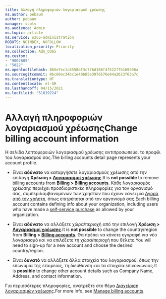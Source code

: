 ```yaml
---
title: Αλλαγή πληροφοριών λογαριασμού χρέωσης
ms.author: pebaum
author: pebaum
manager: scotv
ms.audience: Admin
ms.topic: article
ms.service: o365-administration
ROBOTS: NOINDEX, NOFOLLOW
localization_priority: Priority
ms.collection: Adm_O365
ms.custom:
- "9002605"
- "5022"
ms.openlocfilehash: 8b5e7ec1c8558ef3c776d186f4f522f7b169306a
ms.sourcegitcommit: 8bc60ec34bc1e40685e3976576e04a2623f63a7c
ms.translationtype: HT
ms.contentlocale: el-GR
ms.lasthandoff: 04/15/2021
ms.locfileid: "51819224"
---
```

# <a name="change-billing-account-information"></a><span data-ttu-id="8bf64-102">Αλλαγή πληροφοριών λογαριασμού χρέωσης</span><span class="sxs-lookup"><span data-stu-id="8bf64-102">Change billing account information</span></span>

<span data-ttu-id="8bf64-103">Η σελίδα λεπτομερειών λογαριασμού χρέωσης αντιπροσωπεύει το προφίλ του λογαριασμού σας.</span><span class="sxs-lookup"><span data-stu-id="8bf64-103">The billing accounts detail page represents your account profile.</span></span>

- <span data-ttu-id="8bf64-104">Είναι **αδύνατο** να καταργήσετε λογαριασμούς χρέωσης από την επιλογή **Χρέωση > [Λογαριασμοί χρέωσης](https://go.microsoft.com/fwlink/p/?linkid=2084771)**.</span><span class="sxs-lookup"><span data-stu-id="8bf64-104">It is **not possible** to remove billing accounts from **Billing > [Billing accounts](https://go.microsoft.com/fwlink/p/?linkid=2084771)**.</span></span> <span data-ttu-id="8bf64-105">Κάθε λογαριασμός χρέωσης περιέχει προσδιοριστικές πληροφορίες για τον οργανισμό σας, συμπεριλαμβανομένων των χρηστών που έχουν κάνει μια [Αγορά από τον χρήστη](https://docs.microsoft.com/microsoft-365/commerce/subscriptions/manage-self-service-purchases-admins), όπως επιτρέπεται από τον οργανισμό σας.</span><span class="sxs-lookup"><span data-stu-id="8bf64-105">Each billing account contains defining info about your organization, including users who have made a [self-service purchase](https://docs.microsoft.com/microsoft-365/commerce/subscriptions/manage-self-service-purchases-admins) as allowed by your organization.</span></span> 

- <span data-ttu-id="8bf64-106">Είναι **αδύνατο** να αλλάξετε χώρα/περιοχή από την επιλογή **Χρέωση > [Λογαριασμοί χρέωσης](https://go.microsoft.com/fwlink/p/?linkid=2084771)**.</span><span class="sxs-lookup"><span data-stu-id="8bf64-106">It is **not possible** to change the country/region from **Billing > [Billing accounts](https://go.microsoft.com/fwlink/p/?linkid=2084771)**.</span></span> <span data-ttu-id="8bf64-107">Θα πρέπει να κάνετε εγγραφή για νέο λογαριασμό και να επιλέξετε τη χώρα/περιοχή που θέλετε.</span><span class="sxs-lookup"><span data-stu-id="8bf64-107">You will need to sign-up for a new account and choose the desired country/region.</span></span> 

- <span data-ttu-id="8bf64-108">Είναι **δυνατό** να αλλάξετε άλλα στοιχεία του λογαριασμού, όπως την επωνυμία της εταιρείας, τη διεύθυνση και τα στοιχεία επικοινωνίας.</span><span class="sxs-lookup"><span data-stu-id="8bf64-108">It is **possible** to change other account details such as Company Name, Address, and contact information.</span></span> 

<span data-ttu-id="8bf64-109">Για περισσότερες πληροφορίες, ανατρέξτε στο θέμα [Διαχείριση λογαριασμών χρέωσης](https://docs.microsoft.com/microsoft-365/commerce/manage-billing-accounts).</span><span class="sxs-lookup"><span data-stu-id="8bf64-109">For more info, see [Manage billing accounts](https://docs.microsoft.com/microsoft-365/commerce/manage-billing-accounts).</span></span> 
